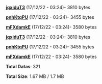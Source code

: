 [**jqxiduT3**](/data/jqxiduT3.txt) (17/12/22 - 03:24)- 3810 bytes

[**pnhKtqPU**](/data/pnhKtqPU.txt) (17/12/22 - 03:24)- 3455 bytes

[**mFXdamkE**](/data/mFXdamkE.txt) (17/12/22 - 03:24)- 3580 bytes

[**jqxiduT3**](/data/jqxiduT3.txt) (17/12/22 - 03:24)- 3810 bytes

[**pnhKtqPU**](/data/pnhKtqPU.txt) (17/12/22 - 03:24)- 3455 bytes

[**mFXdamkE**](/data/mFXdamkE.txt) (17/12/22 - 03:24)- 3580 bytes

**Total Datas**: 321

**Total Size**: 1.67 MB / 1.7 MB